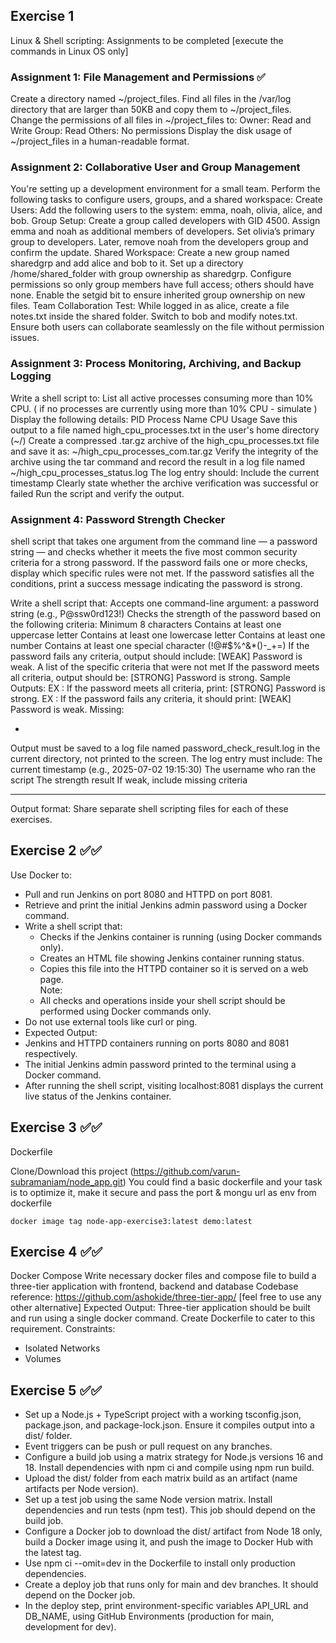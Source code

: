 
## Exercise 1
Linux & Shell scripting: Assignments to be completed [execute the commands in Linux OS only]
 
### Assignment 1: File Management and Permissions ✅
Create a directory named ~/project_files.
Find all files in the /var/log directory that are larger than 50KB and copy them to ~/project_files.
Change the permissions of all files in ~/project_files to:
Owner: Read and Write
Group: Read
Others: No permissions
Display the disk usage of ~/project_files in a human-readable format.

### Assignment 2: Collaborative User and Group Management
You're setting up a development environment for a small team. Perform the following tasks to configure users, groups, and a shared workspace:
Create Users:
Add the following users to the system:
emma, noah, olivia, alice, and bob.
Group Setup:
Create a group called developers with GID 4500.
Assign emma and noah as additional members of developers.
Set olivia’s primary group to developers.
Later, remove noah from the developers group and confirm the update.
Shared Workspace:
Create a new group named sharedgrp and add alice and bob to it.
Set up a directory /home/shared_folder with group ownership as sharedgrp.
Configure permissions so only group members have full access; others should have none.
Enable the setgid bit to ensure inherited group ownership on new files.
Team Collaboration Test:
While logged in as alice, create a file notes.txt inside the shared folder.
Switch to bob and modify notes.txt.
Ensure both users can collaborate seamlessly on the file without permission issues.
 
### Assignment 3: Process Monitoring, Archiving, and Backup Logging
Write a shell script to:
List all active processes consuming more than 10% CPU. ( if no processes are currently using more than 10% CPU - simulate )
Display the following details:
PID
Process Name
CPU Usage
Save this output to a file named high_cpu_processes.txt in the user's home directory (~/)
Create a compressed .tar.gz archive of the high_cpu_processes.txt file and save it as: ~/high_cpu_processes_com.tar.gz
Verify the integrity of the archive using the tar command and record the result in a log file named ~/high_cpu_processes_status.log
The log entry should:
Include the current timestamp
Clearly state whether the archive verification was successful or failed
Run the script and verify the output.
 
### Assignment 4:  Password Strength Checker 
 
shell script that takes one argument from the command line — a password string — and checks whether it meets the five most common security criteria for a strong password.
If the password fails one or more checks, display which specific rules were not met. If the password satisfies all the conditions, print a success message indicating the password is strong.
 
Write a shell script that:
Accepts one command-line argument: a password string (e.g., P@ssw0rd123!)
Checks the strength of the password based on the following criteria:
Minimum 8 characters
Contains at least one uppercase letter
Contains at least one lowercase letter
Contains at least one number
Contains at least one special character (!@#$%^&*()-_+=)
If the password fails any criteria, output should include:
[WEAK] Password is weak.
A list of the specific criteria that were not met
If the password meets all criteria, output should be:
[STRONG] Password is strong.
Sample Outputs:
EX : If the password meets all criteria, print: [STRONG] Password is strong.
EX : If the password fails any criteria, it should print:
 [WEAK] Password is weak.
Missing:
- <list of missing criteria>
Output must be saved to a log file named password_check_result.log in the current directory, not printed to the screen.
The log entry must include:
The current timestamp (e.g., 2025-07-02 19:15:30)
The username who ran the script
The strength result
If weak, include missing criteria
 
 
--------
 Output format: Share separate shell scripting files for each of these exercises.


## Exercise 2 ✅✅
Use Docker to:
- Pull and run Jenkins on port 8080 and HTTPD on port 8081.
- Retrieve and print the initial Jenkins admin password using a Docker command.
- Write a shell script that:
    - Checks if the Jenkins container is running (using Docker commands only).
    - Creates an HTML file showing Jenkins container running status.
    - Copies this file into the HTTPD container so it is served on a web page.  
    Note:
    - All checks and operations inside your shell script should be performed using Docker commands only.
- Do not use external tools like curl or ping.
- Expected Output:
- Jenkins and HTTPD containers running on ports 8080 and 8081 respectively.
- The initial Jenkins admin password printed to the terminal using a Docker command.
- After running the shell script, visiting localhost:8081 displays the current live status of the Jenkins container.


## Exercise 3 ✅✅
Dockerfile
 
Clone/Download this project (https://github.com/varun-subramaniam/node_app.git)
You could find a basic dockerfile and your task is to optimize it, make it secure and pass the port & mongu url as env from dockerfile

`docker image tag node-app-exercise3:latest demo:latest`

## Exercise 4 ✅✅

Docker Compose
Write necessary docker files and compose file to build a three-tier application with frontend, backend and database
Codebase reference: https://github.com/ashokide/three-tier-app/  [feel free to use any other alternative]
Expected Output: Three-tier application should be built and run using a single docker command. Create Dockerfile to cater to this requirement.
Constraints:
 - Isolated Networks
 - Volumes


## Exercise 5 ✅✅
 
- Set up a Node.js + TypeScript project with a working tsconfig.json, package.json, and package-lock.json. Ensure it compiles output into a dist/ folder.
- Event triggers can be push or pull request on any branches.
- Configure a build job using a matrix strategy for Node.js versions 16 and 18. Install dependencies with npm ci and compile using npm run build.
- Upload the dist/ folder from each matrix build as an artifact (name artifacts per Node version).
- Set up a test job using the same Node version matrix. Install dependencies and run tests (npm test). This job should depend on the build job.
- Configure a Docker job to download the dist/ artifact from Node 18 only, build a Docker image using it, and push the image to Docker Hub with the latest tag.
- Use npm ci --omit=dev in the Dockerfile to install only production dependencies.
- Create a deploy job that runs only for main and dev branches. It should depend on the Docker job.
- In the deploy step, print environment-specific variables API_URL and DB_NAME, using GitHub Environments (production for main, development for dev).
 